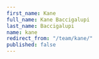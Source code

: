 ```yaml
---
first_name: Kane
full_name: Kane Baccigalupi
last_name: Baccigalupi
name: kane
redirect_from: "/team/kane/"
published: false
---
```


